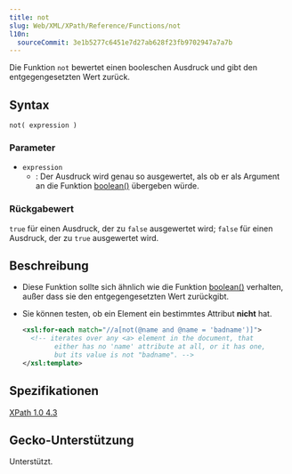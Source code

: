 ```yaml
---
title: not
slug: Web/XML/XPath/Reference/Functions/not
l10n:
  sourceCommit: 3e1b5277c6451e7d27ab628f23fb9702947a7a7b
---
```


Die Funktion `not` bewertet einen booleschen Ausdruck und gibt den entgegengesetzten Wert zurück.

## Syntax

```plain
not( expression )
```

### Parameter

- `expression`
  - : Der Ausdruck wird genau so ausgewertet, als ob er als Argument an die Funktion [boolean()](/de/docs/Web/XML/XPath/Reference/Functions/boolean) übergeben würde.

### Rückgabewert

`true` für einen Ausdruck, der zu `false` ausgewertet wird; `false` für einen Ausdruck, der zu `true` ausgewertet wird.

## Beschreibung

- Diese Funktion sollte sich ähnlich wie die Funktion [boolean()](/de/docs/Web/XML/XPath/Reference/Functions/boolean) verhalten, außer dass sie den entgegengesetzten Wert zurückgibt.
- Sie können testen, ob ein Element ein bestimmtes Attribut **nicht** hat.

  ```xml
  <xsl:for-each match="//a[not(@name and @name = 'badname')]">
    <!-- iterates over any <a> element in the document, that
          either has no 'name' attribute at all, or it has one,
          but its value is not "badname". -->
  </xsl:template>
  ```

## Spezifikationen

[XPath 1.0 4.3](https://www.w3.org/TR/1999/REC-xpath-19991116/#function-not)

## Gecko-Unterstützung

Unterstützt.
